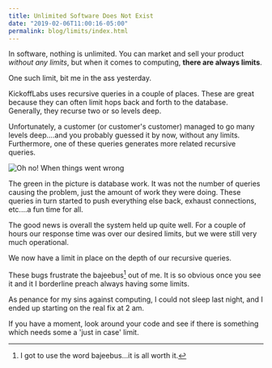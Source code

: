 ```yaml
---
title: Unlimited Software Does Not Exist
date: "2019-02-06T11:00:16-05:00"
permalink: blog/limits/index.html
---
```


In software, nothing is unlimited. You can market and sell your product _without any limits_, but when it comes to computing, **there are always limits**.

One such limit, bit me in the ass yesterday.

KickoffLabs uses recursive queries in a couple of places. These are great because they can often limit hops back and forth to the database. Generally, they recurse two or so levels deep.

Unfortunately, a customer (or customer's customer) managed to go many levels deep....and you probably guessed it by now, without any limits. Furthermore, one of these queries generates more related recursive queries.

![Oh no! When things went wrong](/assets/images/posts/limits.png)

The green in the picture is database work. It was not the number of queries causing the problem, just the amount of work they were doing. These queries in turn started to push everything else back, exhaust connections, etc....a fun time for all.

The good news is overall the system held up quite well. For a couple of hours our response time was over our desired limits, but we were still very much operational.

We now have a limit in place on the depth of our recursive queries.

These bugs frustrate the bajeebus[^1] out of me. It is so obvious once you see it and it I borderline preach always having some limits.

As penance for my sins against computing, I could not sleep last night, and I ended up starting on the real fix at 2 am.

If you have a moment, look around your code and see if there is something which needs some a 'just in case' limit.

[^1]: I got to use the word bajeebus...it is all worth it.
